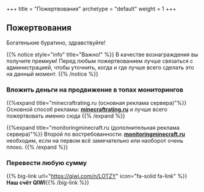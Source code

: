 +++
title = "Пожертвования"
archetype = "default"
weight = 1
+++

## Пожертвования
<gray>Богатенькие буратино, здравствуйте!</gray>

{{% notice style="info" title="Важно!" %}}
В качестве вознаграждения вы получите премиум!
<fifty-empty-line></fifty-empty-line>
Перед любым пожертвованием лучше связаться с администрацией, чтобы уточнить, когда и где лучше всего сделать это на данный момент.
{{% /notice %}}

### Вложить деньги на продвижение в топах мониторингов
{{%expand title="minecraftrating.ru (основная реклама сервера)"%}}
Основной способ рекламы: [**minecraftrating.ru**](https://minecraftrating.ru/promote/123694/) и лучше всего пожертвовать именно сюда
{{% /expand %}}

{{%expand title="monitoringminecraft.ru (дополнительная реклама сервера)"%}}
Второй по востребованности: [**monitoringminecraft.ru**](https://monitoringminecraft.ru/promo-server-823545) необходим, если на первом всё замечательно или наоборот очень плохо.
{{% /expand %}}

### Перевести любую сумму
{{% big-link url="https://qiwi.com/n/LOTZY" icon="fa-solid fa-link" %}}**Наш счёт QIWI**{{% /big-link %}}